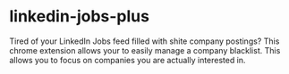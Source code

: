 # linkedin-jobs-plus
Tired of your LinkedIn Jobs feed filled with shite company postings? This chrome extension allows your to easily manage a company blacklist. This allows you to focus on companies you are actually interested in.
